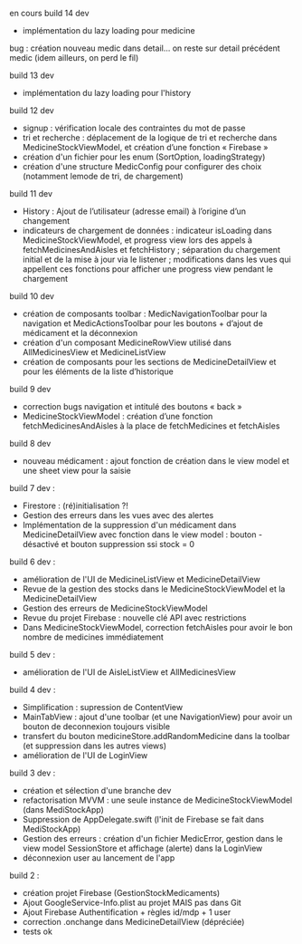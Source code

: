 en cours
build 14 dev
-  implémentation du lazy loading pour medicine


bug : création nouveau medic dans detail... on reste sur detail précédent medic
(idem ailleurs, on perd le fil)






build 13 dev
-  implémentation du lazy loading pour l'history

build 12 dev
- signup : vérification locale des contraintes du mot de passe
- tri et recherche : déplacement de la logique de tri et recherche dans MedicineStockViewModel, et création d’une fonction « Firebase »
- création d'un fichier pour les enum (SortOption, loadingStrategy)
- création d'une structure MedicConfig pour configurer des choix (notamment lemode de tri, de chargement) 

build 11 dev
- History : Ajout de l’utilisateur (adresse email) à l’origine d’un changement
- indicateurs de chargement de données : indicateur isLoading dans MedicineStockViewModel, et progress view lors des appels à fetchMedicinesAndAisles et fetchHistory ; séparation du chargement initial et de la mise à jour via le listener ; modifications dans les vues qui appellent ces fonctions pour afficher une progress view pendant le chargement

build 10 dev
- création de composants toolbar : MedicNavigationToolbar pour la navigation et MedicActionsToolbar pour les boutons + d’ajout de médicament et la déconnexion 
- création d'un composant MedicineRowView utilisé dans AllMedicinesView et MedicineListView
- création de composants pour les sections de MedicineDetailView et pour les éléments de la liste d’historique

build 9 dev
- correction bugs navigation et intitulé des boutons « back »
- MedicineStockViewModel : création d’une fonction fetchMedicinesAndAisles à la place de fetchMedicines et fetchAisles

build 8 dev
- nouveau médicament : ajout fonction de création dans le view model et une sheet view pour la saisie

build 7 dev :
- Firestore : (ré)initialisation ?!
- Gestion des erreurs dans les vues avec des alertes
- Implémentation de la suppression d'un médicament dans MedicineDetailView avec fonction dans le view model : bouton - désactivé et bouton suppression ssi stock = 0

build 6 dev :
- amélioration de l'UI de MedicineListView et MedicineDetailView
- Revue de la gestion des stocks dans le MedicineStockViewModel et la MedicineDetailView
- Gestion des erreurs de MedicineStockViewModel
- Revue du projet Firebase : nouvelle clé API avec restrictions
- Dans MedicineStockViewModel, correction fetchAisles pour avoir le bon nombre de medicines immédiatement

build 5 dev :
- amélioration de l'UI de AisleListView et AllMedicinesView

build 4 dev :
- Simplification : supression de ContentView 
- MainTabView : ajout d'une toolbar (et une NavigationView) pour avoir un bouton de deconnexion toujours visible
- transfert du bouton medicineStore.addRandomMedicine dans la toolbar (et suppression dans les autres views)
- amélioration de l'UI de LoginView


build 3 dev :
- création et sélection d'une branche dev
- refactorisation MVVM : une seule instance de MedicineStockViewModel (dans MediStockApp)
- Suppression de AppDelegate.swift (l'init de Firebase se fait dans MediStockApp)
- Gestion des erreurs : création d'un fichier MedicError, gestion dans le view model SessionStore et affichage (alerte) dans la LoginView
- déconnexion user au lancement de l'app

build 2 :
- création projet Firebase (GestionStockMedicaments)
- Ajout GoogleService-Info.plist au projet MAIS pas dans Git
- Ajout Firebase Authentification + règles id/mdp + 1 user 
- correction .onchange dans MedicineDetailView (dépréciée)
- tests ok
